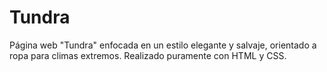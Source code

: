 # Tundra
Página web "Tundra" enfocada en un estilo elegante y salvaje, orientado a ropa para climas extremos. Realizado puramente con HTML y CSS. 
